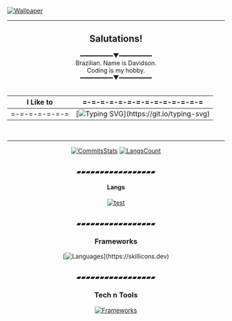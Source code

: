 [![Wallpaper](https://64.media.tumblr.com/69175382a8d086c034593c79c9cacfc2/ae046cdb654d7229-4f/s1280x1920/e4cb80e3bf118c0c0bd3220c09a069af360c0d5a.jpg)]()

---

<div align="center">  
  
## Salutations! 

━━━━━━━━━▼━━━━━━━━━ 
</br>
Brazilian. Name is Davidson. </br>
Coding is my hobby.
</br>
━━━━━━━━━▼━━━━━━━━━
</br>
&nbsp;

| I Like to | =-=-=-=-=-=-=-=-=-=-=-=-=-= |
| :--: | :--: |
| =-=-=-=-=-=-= | [![Typing SVG](https://readme-typing-svg.demolab.com?font=Fira+Code&weight=200&size=17&duration=1500&pause=500&color=F7F7F7&vCenter=true&random=true&width=200&height=17&lines=Create.;Solve+problems.;Learn+new+things.;Make+the+difference.)](https://git.io/typing-svg) |

&nbsp;

---
[![CommitsStats](https://github-readme-stats.vercel.app/api/?username=RockyPHER&count_private=true&theme=dark&hide=issues,stars&showicons=true)]()
[![LangsCount](https://github-readme-stats.vercel.app/api/top-langs/?username=RockyPHER&langs_count=5&layout=compact&theme=dark)]()

</br>
▰▰▰▰▰▰▰▰▰▰▰▰▰▰▰▰▰
</br>

#### Langs
[![test](https://skillicons.dev/icons?i=ts,js,css,html,cs,rust,java,py,mysql,mongodb,bash)](https://skillicons.dev)

</br>
▰▰▰▰▰▰▰▰▰▰▰▰▰▰▰▰▰
</br>

### Frameworks
[![Languages](https://skillicons.dev/icons?i=nodejs,next,react,vite,vitest,tailwind,sass,sqlite,tauri,dotnet,actix,express,prisma,)](https://skillicons.dev)

</br>
▰▰▰▰▰▰▰▰▰▰▰▰▰▰▰▰▰
</br>

### Tech n Tools
[![Frameworks](https://skillicons.dev/icons?i=git,discordjs,obsidian,eclipse,vscode,docker,debian,linux,md,vercel)](https://skillicons.dev)


</div>


